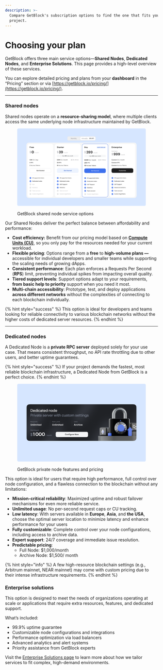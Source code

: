 ```yaml
---
description: >-
  Compare GetBlock's subscription options to find the one that fits your
  project.
---
```


# Choosing your plan

GetBlock offers three main service options—**Shared Nodes**, **Dedicated Nodes**, and **Enterprise Solutions**. This page provides a high-level overview of these services.

You can explore detailed pricing and plans from your **dashboard** in the “Pricing” section or via [https://getblock.io/pricing/](https://getblock.io/pricing/).

***

### Shared nodes

Shared nodes operate on a **resource-sharing model**, where multiple clients access the same underlying node infrastructure maintained by GetBlock.&#x20;

<figure><img src="../../.gitbook/assets/Shared_Plans.svg" alt="GetBlock shared RPC node pricing"><figcaption><p>GetBlock shared node service options</p></figcaption></figure>

Our Shared Nodes deliver the perfect balance between affordability and performance:&#x20;

* **Cost efficiency:** Benefit from our pricing model based on [**Compute Units (CU)**](what-counts-as-a-request.md), so you only pay for the resources needed for your current workload.&#x20;
* **Flexible pricing**: Options range from a **free** to **high-volume plans —** accessible for individual developers and smaller teams while supporting the scaling needs of growing dApps.
* **Consistent performance**: Each plan enforces a Requests Per Second (**RPS**) limit, preventing individual spikes from impacting overall quality.
* **Tiered support levels**: Support options adapt to your requirements, **from basic help to priority** support when you need it most.
* **Multi-chain accessibility**: Prototype, test, and deploy applications **across different networks** without the complexities of connecting to each blockchain individually.

{% hint style="success" %}
This option is ideal for developers and teams looking for reliable connectivity to various blockchain networks without the higher costs of dedicated server resources.
{% endhint %}

***

### Dedicated nodes

A Dedicated Node is a **private RPC server** deployed solely for your use case. That means consistent throughput, no API rate throttling due to other users, and better uptime guarantees.

{% hint style="success" %}
If your project demands the fastest, most reliable blockchain infrastructure, a Dedicated Node from GetBlock is a perfect choice.
{% endhint %}

<figure><img src="../../.gitbook/assets/Dedic_Plan.svg" alt="What does it cost to deploy a private blockchain node"><figcaption><p>GetBlock private node features and pricing</p></figcaption></figure>

This option is ideal for users that require high performance, full control over node configuration, and a flawless connection to the blockchain without any limitations:

* **Mission-critical reliability**: Maximized uptime and robust failover mechanisms for even more reliable service.
* **Unlimited usage**: No per-second request caps or CU tracking.&#x20;
* **Low latency**: With servers available in **Europe**, **Asia**, and **the USA**, choose the optimal server location to minimize latency and enhance performance for your users
* **Fully customizable**: Complete control over your node configurations, including access to archive data.
* **Expert support**: 24/7 coverage and immediate issue resolution.
* **Predictable pricing**:
  * Full Node: $1,000/month
  * Archive Node: $1,500/ month

{% hint style="info" %}
A few high-resource blockchain settings (e.g., Arbitrum mainnet, NEAR mainnet) may come with custom pricing due to their intense infrastructure requirements.
{% endhint %}

### Enterprise solutions

This option is designed to meet the needs of organizations operating at scale or applications that require extra resources, features, and dedicated support.

What’s included:

* 99.9% uptime guarantee
* Customizable node configurations and integrations
* Performance optimization via load balancers
* Advanced analytics and alert systems
* Priority assistance from GetBlock experts

Visit the [Enterprise Solutions page](https://getblock.io/enterprise-api/) to learn more about how we tailor services to fit complex, high-demand environments.
